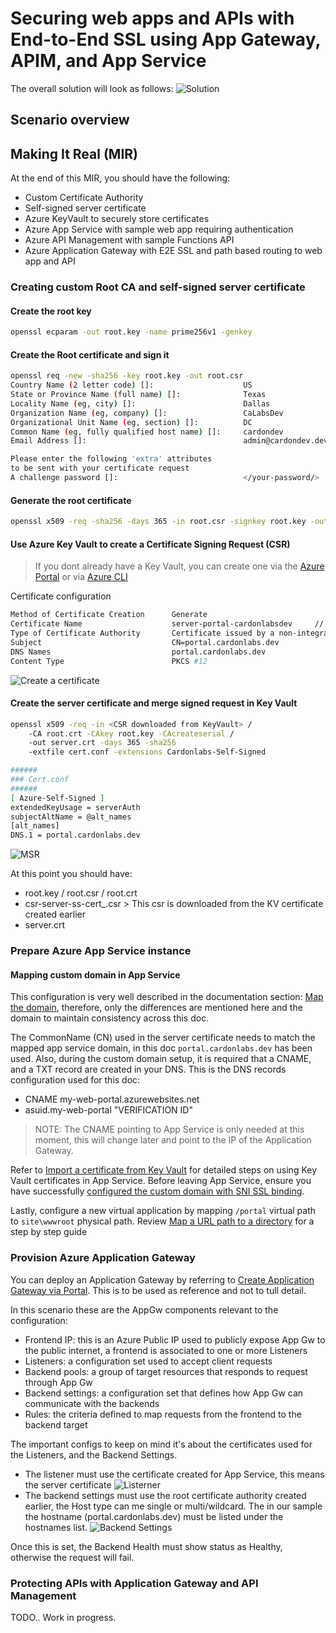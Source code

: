 # Securing web apps and APIs with End-to-End SSL using App Gateway, APIM, and App Service

The overall solution will look as follows:
![Solution](docassets/solution-diagram.svg)

## Scenario overview

## Making It Real (MIR)

At the end of this MIR, you should have the following:

- Custom Certificate Authority
- Self-signed server certificate
- Azure KeyVault to securely store certificates
- Azure App Service with sample web app requiring authentication
- Azure API Management with sample Functions API
- Azure Application Gateway with E2E SSL and path based routing to web app and API

### Creating custom Root CA and self-signed server certificate

#### Create the root key

```bash
openssl ecparam -out root.key -name prime256v1 -genkey
```

#### Create the Root certificate and sign it

```bash
openssl req -new -sha256 -key root.key -out root.csr
Country Name (2 letter code) []:                    US
State or Province Name (full name) []:              Texas
Locality Name (eg, city) []:                        Dallas
Organization Name (eg, company) []:                 CaLabsDev
Organizational Unit Name (eg, section) []:          DC
Common Name (eg, fully qualified host name) []:     cardondev
Email Address []:                                   admin@cardondev.dev

Please enter the following 'extra' attributes
to be sent with your certificate request
A challenge password []:                            </your-password/>
```

#### Generate the root certificate

```bash
openssl x509 -req -sha256 -days 365 -in root.csr -signkey root.key -out root.crt
```

#### Use Azure Key Vault to create a Certificate Signing Request (CSR)

> If you dont already have a Key Vault, you can create one via the [Azure Portal](https://docs.microsoft.com/en-us/azure/key-vault/general/quick-create-portal) or via [Azure CLI](https://docs.microsoft.com/en-us/azure/key-vault/general/quick-create-cli)

Certificate configuration

```bash
Method of Certificate Creation      Generate
Certificate Name                    server-portal-cardonlabsdev     // Any name would do
Type of Certificate Authority       Certificate issued by a non-integrated CA
Subject                             CN=portal.cardonlabs.dev
DNS Names                           portal.cardonlabs.dev
Content Type                        PKCS #12
```

![Create a certificate](docassets/akv-create-csr.png)

#### Create the server certificate and merge signed request in Key Vault

```bash
openssl x509 -req -in <CSR downloaded from KeyVault> /
    -CA root.crt -CAkey root.key -CAcreateserial /
    -out server.crt -days 365 -sha256 
    -extfile cert.conf -extensions Cardonlabs-Self-Signed

######
### Cert.conf
######
[ Azure-Self-Signed ]
extendedKeyUsage = serverAuth
subjectAltName = @alt_names
[alt_names]
DNS.1 = portal.cardonlabs.dev
```

![MSR](docassets/kv-csrdown-cermerge.png)

At this point you should have:

- root.key / root.csr / root.crt
- csr-server-ss-cert_<GUID>.csr > This csr is downloaded from the KV certificate created earlier
- server.crt

### Prepare Azure App Service instance

#### Mapping custom domain in App Service

This configuration is very well described in the documentation section: [Map the domain](https://docs.microsoft.com/en-us/azure/app-service/manage-custom-dns-buy-domain#map-app-service-domain-to-your-app), therefore, only the differences are mentioned here and the domain to maintain consistency across this doc.

The CommonName (CN) used in the server certificate needs to match the mapped app service domain, in this doc `portal.cardonlabs.dev` has been used. Also, during the custom domain setup, it is required that a CNAME, and a TXT record are created in your DNS. This is the DNS records configuration used for this doc:

- CNAME                     my-web-portal.azurewebsites.net
- asuid.my-web-portal       "VERIFICATION ID"

> NOTE: The CNAME pointing to App Service is only needed at this moment, this will change later and point to the IP of the Application Gateway.

Refer to [Import a certificate from Key Vault](https://docs.microsoft.com/en-us/azure/app-service/configure-ssl-certificate?tabs=apex%2Cportal#import-a-certificate-from-key-vault) for detailed steps on using Key Vault certificates in App Service. Before leaving App Service, ensure you have successfully [configured the custom domain with SNI SSL binding](https://docs.microsoft.com/en-us/azure/app-service/configure-ssl-bindings#create-binding).

Lastly, configure a new virtual application by mapping `/portal` virtual path to `site\wwwroot` physical path. Review [Map a URL path to a directory](https://docs.microsoft.com/en-us/azure/app-service/configure-common?tabs=portal#map-a-url-path-to-a-directory) for a step by step guide

### Provision Azure Application Gateway

You can deploy an Application Gateway by referring to [Create Application Gateway via Portal](https://docs.microsoft.com/en-us/azure/application-gateway/quick-create-portal). This is to be used as reference and not to tull detail. 

In this scenario these are the AppGw components relevant to the configuration:

- Frontend IP: this is an Azure Public IP used to publicly expose App Gw to the public internet, a frontend is associated to one or more Listeners
- Listeners: a configuration set used to accept client requests
- Backend pools: a group of target resources that responds to request through App Gw
- Backend settings: a configuration set that defines how App Gw can communicate with the backends
- Rules: the criteria defined to map requests from the frontend to the backend target

The important configs to keep on mind it's about the certificates used for the Listeners, and the Backend Settings.

- The listener must use the certificate created for App Service, this means the server certificate
    ![Listerner](docassets/listener-config.png)
- The backend settings must use the root certificate authority created earlier, the Host type can me single or multi/wildcard. The in our sample the hostname (portal.cardonlabs.dev) must be listed under the hostnames list.
    ![Backend Settings](docassets/backend-settings.png)

Once this is set, the Backend Health must show status as Healthy, otherwise the request will fail.

### Protecting APIs with Application Gateway and API Management

TODO.. Work in progress.
